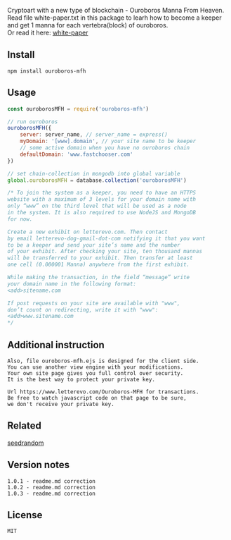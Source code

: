 Cryptoart with a new type of blockchain - Ouroboros Manna From Heaven.  
Read file white-paper.txt in this package to learh how to become a keeper and get 1 manna for each vertebra(block) of ouroboros.  
Or read it here: [white-paper](https://www.fastchooser.com/Manna-from-Heaven-Cryptoart-with-Ouroboros-Blockchain-DLT)

Install
----------------
```
npm install ouroboros-mfh
```

Usage
----------------
```js
const ouroborosMFH = require('ouroboros-mfh')

// run ouroboros
ouroborosMFH({ 
    server: server_name, // server_name = express()
    myDomain: '[www].domain', // your site name to be keeper
    // some active domain when you have no ouroboros chain
    defaultDomain: 'www.fastchooser.com'
})    

// set chain-collection in mongodb into global variable
global.ouroborosMFH = database.collection('ouroborosMFH')

/* To join the system as a keeper, you need to have an HTTPS  
website with a maximum of 3 levels for your domain name with  
only “www” on the third level that will be used as a node  
in the system. It is also required to use NodeJS and MongoDB  
for now.  

Create a new exhibit on letterevo.com. Then contact  
by email letterevo-dog-gmail-dot-com notifying it that you want  
to be a keeper and send your site’s name and the number  
of your exhibit. After checking your site, ten thousand mannas  
will be transferred to your exhibit. Then transfer at least  
one cell (0.000001 Manna) anywhere from the first exhibit.  

While making the transaction, in the field “message” write  
your domain name in the following format:  
<add>sitename.com  

If post requests on your site are available with "www",  
don’t count on redirecting, write it with "www":  
<add>www.sitename.com
*/
```

Additional instruction
----------------
```
Also, file ouroboros-mfh.ejs is designed for the client side.  
You can use another view engine with your modifications.  
Your own site page gives you full control over security.  
It is the best way to protect your private key.  

Url https://www.letterevo.com/Ouroboros-MFH for transactions.  
Be free to watch javascript code on that page to be sure,  
we don't receive your private key.  
```

Related
----------------
[seedrandom](https://github.com/davidbau/seedrandom')

Version notes
----------------
```
1.0.1 - readme.md correction  
1.0.2 - readme.md correction  
1.0.3 - readme.md correction  
```

License
----------------
```
MIT
```
